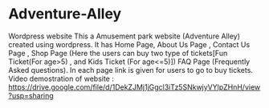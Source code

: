 # Adventure-Alley
Wordpress website
This a Amusement park website (Adventure Alley) created using wordpress.
It has 
    Home Page, 
    About Us Page ,
    Contact Us Page ,
    Shop Page (Here the users can buy two type of tickets[Fun Ticket(For age>5) , and Kids Ticket (For age<=5)])
    FAQ Page (Frequently Asked questions).
In each page link is given for users to go to buy tickets.
Video demostration of website : https://drive.google.com/file/d/1DekZJMj1jGgcl3iTz5SNkwjyVYlpZHnH/view?usp=sharing

